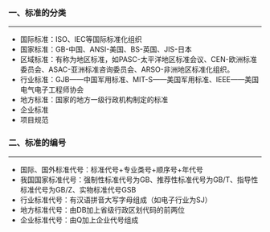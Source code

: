 ### 一、标准的分类

---

- 国际标准：ISO、IEC等国际标准化组织
- 国家标准：GB-中国、ANSI-美国、BS-英国、JIS-日本
- 区域标准：有称为地区标准，如PASC-太平洋地区标准会议、CEN-欧洲标准委员会、ASAC-亚洲标准咨询委员会、ARSO-非洲地区标准化组织。
- 行业标准：GJB——中国军用标准、MIT-S——美国军用标准、IEEE——美国电气电子工程师协会
- 地方标准：国家的地方一级行政机构制定的标准
- 企业标准
- 项目规范



### 二、标准的编号

---

- 国际、国外标准代号：标准代号+专业类号+顺序号+年代号
- 我国国家标准代号：强制性标准代号为GB、推荐性标准代号为GB/T、指导性标准代号为GB/Z、实物标准代号GSB
- 行业标准代号：有汉语拼音大写字母组成（如电子行业为SJ）
- 地方标准代号：由DB加上省级行政区划代码的前两位
- 企业标准代号：由Q加上企业代号组成